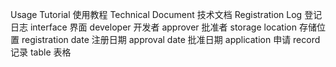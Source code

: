 Usage Tutorial	使用教程
Technical Document	技术文档
Registration Log	登记日志
interface	界面
developer	开发者
approver	批准者
storage location	存储位置
registration date	注册日期
approval date	批准日期
application	申请
record	记录
table	表格
